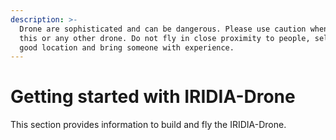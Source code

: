 ```yaml
---
description: >-
  Drone are sophisticated and can be dangerous. Please use caution when using
  this or any other drone. Do not fly in close proximity to people, select a
  good location and bring someone with experience.
---
```


# Getting started with IRIDIA-Drone

This section provides information to build and fly the IRIDIA-Drone.

